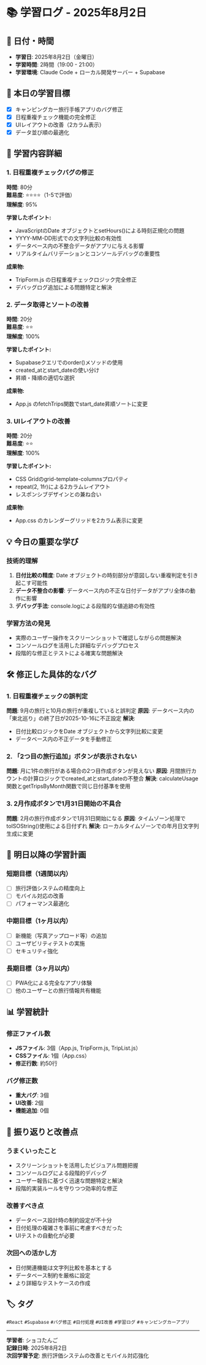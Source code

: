 # 📚 学習ログ - 2025年8月2日

## 📅 日付・時間
- **学習日**: 2025年8月2日（金曜日）
- **学習時間**: 2時間（19:00 - 21:00）
- **学習環境**: Claude Code + ローカル開発サーバー + Supabase

## 🎯 本日の学習目標
- [x] キャンピングカー旅行手帳アプリのバグ修正
- [x] 日程重複チェック機能の完全修正
- [x] UIレイアウトの改善（2カラム表示）
- [x] データ並び順の最適化

## 📖 学習内容詳細

### 1. 日程重複チェックバグの修正
**時間**: 80分  
**難易度**: ⭐⭐⭐⭐（1-5で評価）  
**理解度**: 95%

**学習したポイント:**
- JavaScriptのDate オブジェクトとsetHours()による時刻正規化の問題
- YYYY-MM-DD形式での文字列比較の有効性
- データベース内の不整合データがアプリに与える影響
- リアルタイムバリデーションとコンソールデバッグの重要性

**成果物:**
- TripForm.js の日程重複チェックロジック完全修正
- デバッグログ追加による問題特定と解決

### 2. データ取得とソートの改善
**時間**: 20分  
**難易度**: ⭐⭐  
**理解度**: 100%

**学習したポイント:**
- Supabaseクエリでのorder()メソッドの使用
- created_atとstart_dateの使い分け
- 昇順・降順の適切な選択

**成果物:**
- App.js のfetchTrips関数でstart_date昇順ソートに変更

### 3. UIレイアウトの改善
**時間**: 20分  
**難易度**: ⭐⭐  
**理解度**: 100%

**学習したポイント:**
- CSS Gridのgrid-template-columnsプロパティ
- repeat(2, 1fr)による2カラムレイアウト
- レスポンシブデザインとの兼ね合い

**成果物:**
- App.css のカレンダーグリッドを2カラム表示に変更

## 💡 今日の重要な学び

### 技術的理解
1. **日付比較の精度**: Date オブジェクトの時刻部分が意図しない重複判定を引き起こす可能性
2. **データ不整合の影響**: データベース内の不正な日付データがアプリ全体の動作に影響
3. **デバッグ手法**: console.logによる段階的な値追跡の有効性

### 学習方法の発見
- 実際のユーザー操作をスクリーンショットで確認しながらの問題解決
- コンソールログを活用した詳細なデバッグプロセス
- 段階的な修正とテストによる確実な問題解決

## 🛠️ 修正した具体的なバグ

### 1. 日程重複チェックの誤判定
**問題**: 9月の旅行と10月の旅行が重複していると誤判定
**原因**: データベース内の「東北巡り」の終了日が2025-10-16に不正設定
**解決**: 
- 日付比較ロジックをDate オブジェクトから文字列比較に変更
- データベース内の不正データを手動修正

### 2. 「2つ目の旅行追加」ボタンが表示されない
**問題**: 月に1件の旅行がある場合の2つ目作成ボタンが見えない
**原因**: 月間旅行カウントの計算ロジックでcreated_atとstart_dateの不整合
**解決**: calculateUsage関数とgetTripsByMonth関数で同じ日付基準を使用

### 3. 2月作成ボタンで1月31日開始の不具合
**問題**: 2月の旅行作成ボタンで1月31日開始になる
**原因**: タイムゾーン処理でtoISOString()使用による日付ずれ
**解決**: ローカルタイムゾーンでの年月日文字列生成に変更

## 🎯 明日以降の学習計画

### 短期目標（1週間以内）
- [ ] 旅行評価システムの精度向上
- [ ] モバイル対応の改善
- [ ] パフォーマンス最適化

### 中期目標（1ヶ月以内）
- [ ] 新機能（写真アップロード等）の追加
- [ ] ユーザビリティテストの実施
- [ ] セキュリティ強化

### 長期目標（3ヶ月以内）
- [ ] PWA化による完全なアプリ体験
- [ ] 他のユーザーとの旅行情報共有機能

## 📊 学習統計

### 修正ファイル数
- **JSファイル**: 3個（App.js, TripForm.js, TripList.js）
- **CSSファイル**: 1個（App.css）
- **修正行数**: 約50行

### バグ修正数
- **重大バグ**: 3個
- **UI改善**: 2個
- **機能追加**: 0個

## 🔄 振り返りと改善点

### うまくいったこと
- スクリーンショットを活用したビジュアル問題把握
- コンソールログによる段階的デバッグ
- ユーザー報告に基づく迅速な問題特定と解決
- 段階的実装ルールを守りつつ効率的な修正

### 改善すべき点
- データベース設計時の制約設定が不十分
- 日付処理の複雑さを事前に考慮すべきだった
- UIテストの自動化が必要

### 次回への活かし方
- 日付関連機能は文字列比較を基本とする
- データベース制約を厳格に設定
- より詳細なテストケースの作成

## 🏷️ タグ
`#React` `#Supabase` `#バグ修正` `#日付処理` `#UI改善` `#学習ログ` `#キャンピングカーアプリ`

---

**学習者**: ショコたんご  
**記録日時**: 2025年8月2日  
**次回学習予定**: 旅行評価システムの改善とモバイル対応強化